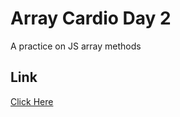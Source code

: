 <h1>Array Cardio Day 2</h1>
A practice on JS array methods
<h2>Link</h2>
<a href="https://hunterxnb.github.io/Array-Cardio-Day-2/" target="_blank">Click Here</a>
